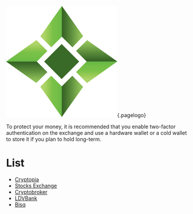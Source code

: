 ![Logo](/uploads/logo.png "Logo"){.pagelogo}
<!-- TITLE: Supported Exchanges -->
<!-- SUBTITLE: A stable network with no premine and no dev fees -->

To protect your money, it is recommended that you enable two-factor authentication on the exchange and use a hardware wallet or a cold wallet to store it if you plan to hold long-term.

# List

* [Cryptopia](https://www.cryptopia.co.nz/Exchange?market=ELLA_BTC)
* [Stocks Exchange](https://stocks.exchange/trade/ELLA/BTC)
* [Cryptobroker](https://trade.cryptobroker.io/markets/ellabtc)
* [LDVBank](https://ldvbank.com/en-us/trading/)
* [Bisq](https://bisq.network/)

